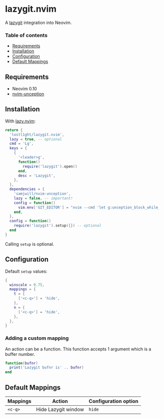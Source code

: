 # lazygit.nvim

A [lazygit](https://github.com/jesseduffield/lazygit) integration into Neovim.

### Table of contents

- [Requirements](#requirements)
- [Installation](#installation)
- [Configuration](#configuration)
- [Default Mappings](#default-mappings)

## Requirements

- Neovim 0.10
- [nvim-unception](https://github.com/samjwill/nvim-unception)

## Installation

With [lazy.nvim](https://github.com/folke/lazy.nvim):

```lua
return {
  'lostl1ght/lazygit.nvim',
  lazy = true, -- optional
  cmd = 'Lg',
  keys = {
    {
      '<leader>g',
      function()
        require('lazygit').open()
      end,
      desc = 'Lazygit',
    },
  },
  dependencies = {
    'samjwill/nvim-unception',
    lazy = false, -- important!
    config = function()
      vim.env['GIT_EDITOR'] = "nvim --cmd 'let g:unception_block_while_host_edits=1'"
    end,
  },
  config = function()
    require('lazygit').setup({}) -- optional
  end
}
```

Calling `setup` is optional.

## Configuration

Default `setup` values:

```lua
{
  winscale = 0.75,
  mappings = {
    t = {
      ['<c-q>'] = 'hide',
    },
    n = {
      ['<c-q>'] = 'hide',
    },
  },
}
```

### Adding a custom mapping

An action can be a function. This function accepts 1 argument which is a buffer number.

```lua
function(bufnr)
  print('Lazygit bufnr is' .. bufnr)
end
```

## Default Mappings

| Mappings | Action              | Configuration option |
|----------|---------------------|----------------------|
| `<c-q>`  | Hide Lazygit window | `hide`               |
